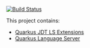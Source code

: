 [![Build Status](https://travis-ci.org/redhat-developer/quarkus-ls.svg?branch=master)](https://travis-ci.org/redhat-developer/quarkus-ls)

This project contains:

 * [Quarkus JDT LS Extensions](https://github.com/redhat-developer/quarkus-ls/tree/master/quarkus.jdt)
 * [Quarkus Language Server](https://github.com/redhat-developer/quarkus-ls/tree/master/quarkus.ls)